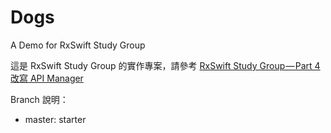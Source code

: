 # Dogs
A Demo for RxSwift Study Group

這是 RxSwift Study Group 的實作專案，請參考 [RxSwift Study Group — Part 4 改寫 API Manager](https://medium.com/@jing.chc/rxswift-study-group-part-4-改寫-api-manager-54f8e2ba3ff)

Branch 說明：
* master: starter

